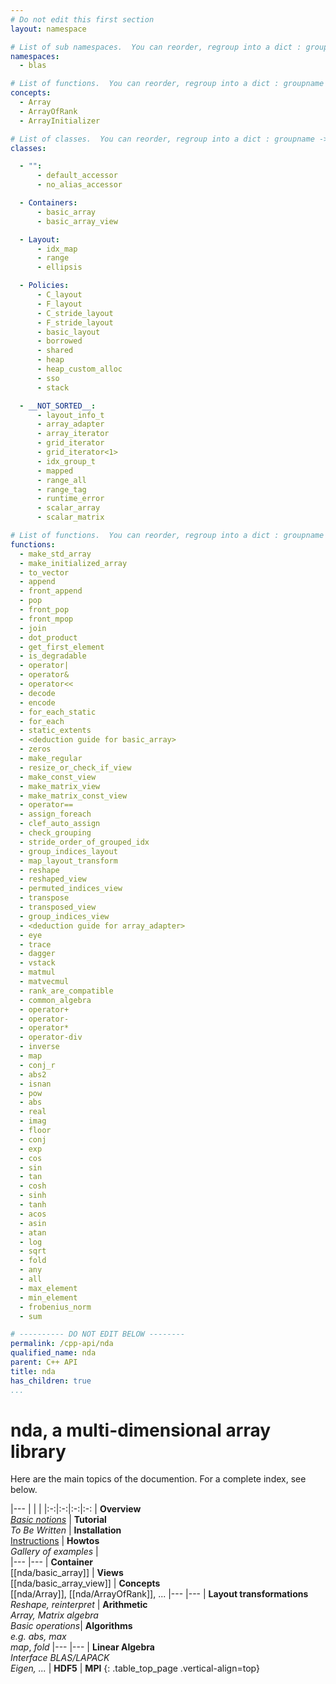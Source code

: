 ```yaml
---
# Do not edit this first section
layout: namespace

# List of sub namespaces.  You can reorder, regroup into a dict : groupname -> list
namespaces:
  - blas

# List of functions.  You can reorder, regroup into a dict : groupname -> list
concepts:
  - Array
  - ArrayOfRank
  - ArrayInitializer

# List of classes.  You can reorder, regroup into a dict : groupname -> list
classes:

  - "":
      - default_accessor
      - no_alias_accessor

  - Containers:
      - basic_array
      - basic_array_view

  - Layout:
      - idx_map
      - range
      - ellipsis

  - Policies:
      - C_layout
      - F_layout
      - C_stride_layout
      - F_stride_layout
      - basic_layout
      - borrowed
      - shared
      - heap
      - heap_custom_alloc
      - sso
      - stack

  - __NOT_SORTED__:
      - layout_info_t
      - array_adapter
      - array_iterator
      - grid_iterator
      - grid_iterator<1>
      - idx_group_t
      - mapped
      - range_all
      - range_tag
      - runtime_error
      - scalar_array
      - scalar_matrix

# List of functions.  You can reorder, regroup into a dict : groupname -> list
functions:
  - make_std_array
  - make_initialized_array
  - to_vector
  - append
  - front_append
  - pop
  - front_pop
  - front_mpop
  - join
  - dot_product
  - get_first_element
  - is_degradable
  - operator|
  - operator&
  - operator<<
  - decode
  - encode
  - for_each_static
  - for_each
  - static_extents
  - <deduction guide for basic_array>
  - zeros
  - make_regular
  - resize_or_check_if_view
  - make_const_view
  - make_matrix_view
  - make_matrix_const_view
  - operator==
  - assign_foreach
  - clef_auto_assign
  - check_grouping
  - stride_order_of_grouped_idx
  - group_indices_layout
  - map_layout_transform
  - reshape
  - reshaped_view
  - permuted_indices_view
  - transpose
  - transposed_view
  - group_indices_view
  - <deduction guide for array_adapter>
  - eye
  - trace
  - dagger
  - vstack
  - matmul
  - matvecmul
  - rank_are_compatible
  - common_algebra
  - operator+
  - operator-
  - operator*
  - operator-div
  - inverse
  - map
  - conj_r
  - abs2
  - isnan
  - pow
  - abs
  - real
  - imag
  - floor
  - conj
  - exp
  - cos
  - sin
  - tan
  - cosh
  - sinh
  - tanh
  - acos
  - asin
  - atan
  - log
  - sqrt
  - fold
  - any
  - all
  - max_element
  - min_element
  - frobenius_norm
  - sum

# ---------- DO NOT EDIT BELOW --------
permalink: /cpp-api/nda
qualified_name: nda
parent: C++ API
title: nda
has_children: true
...
```


# nda, a multi-dimensional array library

Here are the main topics of the documention.
For a complete index, see below.

|---
| | | 
|:-:|:-:|:-:|:-:
| **Overview** <BR> [*Basic notions*](/cpp-api/nda/overview) | **Tutorial** <BR> *To Be Written* | **Installation** <BR> [Instructions](/cpp-api/nda/install) |  **Howtos** <BR> *Gallery of examples* |  
|---
|---
| **Container** <BR> [[nda/basic_array]] | **Views** <BR> [[nda/basic_array_view]]  | **Concepts** <BR> [[nda/Array]], [[nda/ArrayOfRank]], ...
|---
|---
| **Layout transformations**  <BR> *Reshape, reinterpret*  | **Arithmetic** <BR> *Array, Matrix algebra* <BR> *Basic operations*|  **Algorithms** <BR> *e.g. abs, max* <BR> *map*, *fold* 
|---
|---
| **Linear Algebra** <BR> *Interface BLAS/LAPACK* <BR> *Eigen, ...* | **HDF5** |  **MPI**
{: .table_top_page .vertical-align=top}


